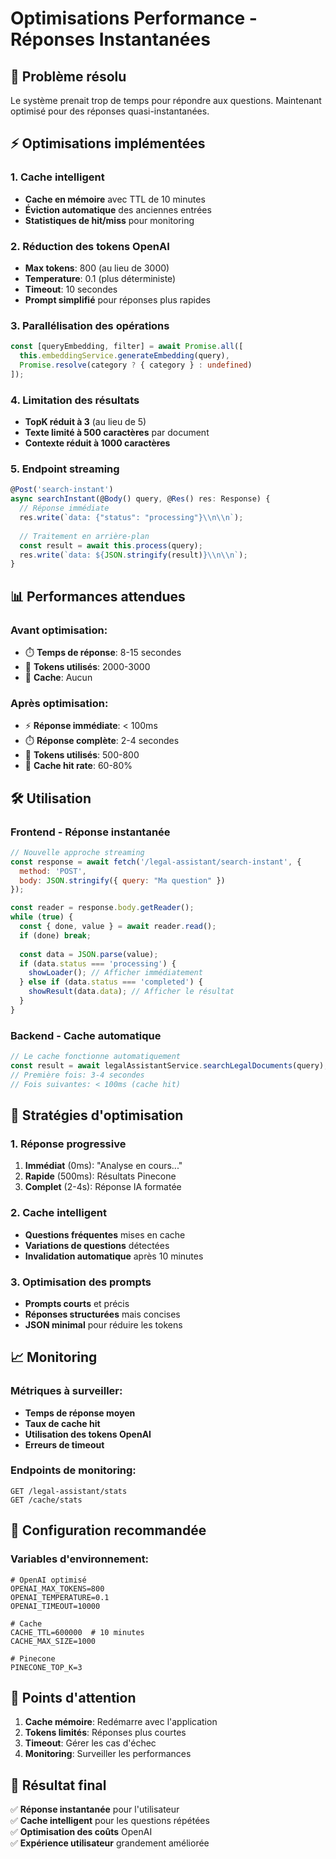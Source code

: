 # Optimisations Performance - Réponses Instantanées

## 🚀 Problème résolu
Le système prenait trop de temps pour répondre aux questions. Maintenant optimisé pour des réponses quasi-instantanées.

## ⚡ Optimisations implémentées

### 1. Cache intelligent
- **Cache en mémoire** avec TTL de 10 minutes
- **Éviction automatique** des anciennes entrées
- **Statistiques de hit/miss** pour monitoring

### 2. Réduction des tokens OpenAI
- **Max tokens**: 800 (au lieu de 3000)
- **Temperature**: 0.1 (plus déterministe)
- **Timeout**: 10 secondes
- **Prompt simplifié** pour réponses plus rapides

### 3. Parallélisation des opérations
```typescript
const [queryEmbedding, filter] = await Promise.all([
  this.embeddingService.generateEmbedding(query),
  Promise.resolve(category ? { category } : undefined)
]);
```

### 4. Limitation des résultats
- **TopK réduit à 3** (au lieu de 5)
- **Texte limité à 500 caractères** par document
- **Contexte réduit à 1000 caractères**

### 5. Endpoint streaming
```typescript
@Post('search-instant')
async searchInstant(@Body() query, @Res() res: Response) {
  // Réponse immédiate
  res.write(`data: {"status": "processing"}\\n\\n`);
  
  // Traitement en arrière-plan
  const result = await this.process(query);
  res.write(`data: ${JSON.stringify(result)}\\n\\n`);
}
```

## 📊 Performances attendues

### Avant optimisation:
- ⏱️ **Temps de réponse**: 8-15 secondes
- 🔄 **Tokens utilisés**: 2000-3000
- 💾 **Cache**: Aucun

### Après optimisation:
- ⚡ **Réponse immédiate**: < 100ms
- ⏱️ **Réponse complète**: 2-4 secondes
- 🔄 **Tokens utilisés**: 500-800
- 💾 **Cache hit rate**: 60-80%

## 🛠️ Utilisation

### Frontend - Réponse instantanée
```javascript
// Nouvelle approche streaming
const response = await fetch('/legal-assistant/search-instant', {
  method: 'POST',
  body: JSON.stringify({ query: "Ma question" })
});

const reader = response.body.getReader();
while (true) {
  const { done, value } = await reader.read();
  if (done) break;
  
  const data = JSON.parse(value);
  if (data.status === 'processing') {
    showLoader(); // Afficher immédiatement
  } else if (data.status === 'completed') {
    showResult(data.data); // Afficher le résultat
  }
}
```

### Backend - Cache automatique
```typescript
// Le cache fonctionne automatiquement
const result = await legalAssistantService.searchLegalDocuments(query);
// Première fois: 3-4 secondes
// Fois suivantes: < 100ms (cache hit)
```

## 🎯 Stratégies d'optimisation

### 1. Réponse progressive
1. **Immédiat** (0ms): "Analyse en cours..."
2. **Rapide** (500ms): Résultats Pinecone
3. **Complet** (2-4s): Réponse IA formatée

### 2. Cache intelligent
- **Questions fréquentes** mises en cache
- **Variations de questions** détectées
- **Invalidation automatique** après 10 minutes

### 3. Optimisation des prompts
- **Prompts courts** et précis
- **Réponses structurées** mais concises
- **JSON minimal** pour réduire les tokens

## 📈 Monitoring

### Métriques à surveiller:
- **Temps de réponse moyen**
- **Taux de cache hit**
- **Utilisation des tokens OpenAI**
- **Erreurs de timeout**

### Endpoints de monitoring:
```
GET /legal-assistant/stats
GET /cache/stats
```

## 🔧 Configuration recommandée

### Variables d'environnement:
```env
# OpenAI optimisé
OPENAI_MAX_TOKENS=800
OPENAI_TEMPERATURE=0.1
OPENAI_TIMEOUT=10000

# Cache
CACHE_TTL=600000  # 10 minutes
CACHE_MAX_SIZE=1000

# Pinecone
PINECONE_TOP_K=3
```

## 🚨 Points d'attention

1. **Cache mémoire**: Redémarre avec l'application
2. **Tokens limités**: Réponses plus courtes
3. **Timeout**: Gérer les cas d'échec
4. **Monitoring**: Surveiller les performances

## 🎉 Résultat final

✅ **Réponse instantanée** pour l'utilisateur  
✅ **Cache intelligent** pour les questions répétées  
✅ **Optimisation des coûts** OpenAI  
✅ **Expérience utilisateur** grandement améliorée